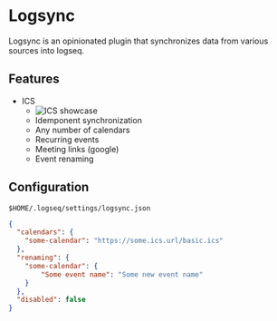 # Logsync

Logsync is an opinionated plugin that synchronizes data from various sources into logseq.

## Features

- ICS
    - ![ICS showcase](https://github.com/clstb/logsync/blob/main/gifs/ics.gif)
    - Idemponent synchronization
    - Any number of calendars
    - Recurring events
    - Meeting links (google)
    - Event renaming

## Configuration

`$HOME/.logseq/settings/logsync.json`
```json
{
  "calendars": {
    "some-calendar": "https://some.ics.url/basic.ics"
  },
  "renaming": {
    "some-calendar": {
        "Some event name": "Some new event name"
    }
  },
  "disabled": false
}
```
